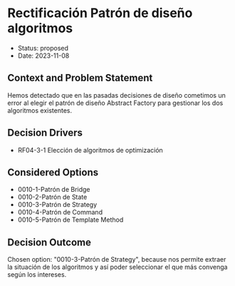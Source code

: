 # Rectificación Patrón de diseño algoritmos

* Status: proposed
* Date: 2023-11-08

## Context and Problem Statement

Hemos detectado que en las pasadas decisiones de diseño cometimos un error al elegir el patrón de diseño Abstract Factory para gestionar los dos algoritmos existentes.

## Decision Drivers

* RF04-3-1 Elección de algoritmos de optimización

## Considered Options

* 0010-1-Patrón de Bridge
* 0010-2-Patrón de State
* 0010-3-Patrón de Strategy
* 0010-4-Patrón de Command
* 0010-5-Patrón de Template Method

## Decision Outcome

Chosen option: "0010-3-Patrón de Strategy", because nos permite extraer la situación de los algoritmos y así poder seleccionar el que más convenga según los intereses.
